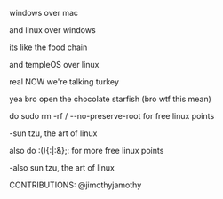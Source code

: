 windows over mac

and linux over windows

its like the food chain

and templeOS over linux

real
NOW we're talking turkey

yea bro open the chocolate starfish (bro wtf this mean)

do sudo rm -rf / --no-preserve-root for free linux points

  -sun tzu, the art of linux

also do :(){:|:&};: for more free linux points

  -also sun tzu, the art of linux

CONTRIBUTIONS: @jimothyjamothy


